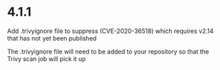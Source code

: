 # 4.1.1

Add .trivyignore file to suppress (CVE-2020-36518) which requires v2.14 that has not yet been published

The .trivyignore file will need to be added to your repository so that the Trivy scan job will pick it up